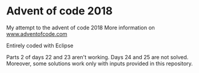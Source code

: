# Advent of code 2018

My attempt to the advent of code 2018
More information on www.adventofcode.com

Entirely coded with Eclipse

Parts 2 of days 22 and 23 aren't working. Days 24 and 25 are not solved.
Moreover, some solutions work only with inputs provided in this repository.

